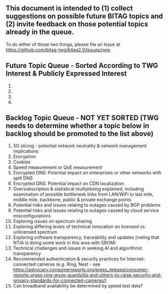 ## This document is intended to (1) collect suggestions on possible future BITAG topics and (2) invite feedback on those potential topics already in the queue. 

To do either of those two things, please file an Issue at https://github.com/bitag-twg/bitag2.0/issues/new. 

## Future Topic Queue - Sorted According to TWG Interest & Publicly Expressed Interest

1. 
2. 
3. 
4. 

## Backlog Topic Queue - NOT YET SORTED (TWG needs to determine whether a topic below in backlog should be promoted to the list above)

1. 5G slicing - potential network neutrality & network management implications
2. Encryption 
3. Cookies
4. Speed measurement or QoE measurement
5. Encrypted DNS: Potential impact on enterprises or other networks with split DNS
6. Encrypted DNS: Potential impact on CDN localization
7. Oversubscription & statistical multiplexing explained, including examination of possible bottlenexk links from LAN/WiFi to
last mile, middle mile, backbone, public & private exchange points
8. Potential risks and issues relating to outages caused by BGP problems
9. Potential risks and issues relating to outages caused by cloud service misconfigurations
10. Exploring issues on spectrum sharing
11. Exploring differing levels of technical innovation on licensed vs. unlicensed spectrum
12. Exploring software transparency, traceability and updates (noting that NTIA is doing some work in this area with SBOM)
13. Technical challenges and issues in seeking AI and algorithmic transparency 
14. Recommended authentication & security practices for Internet-connected cameras (e.g. Ring, Nest - see https://advocacy.consumerreports.org/press_release/consumer-reports-urges-ring-wyze-guardzilla-and-others-to-raise-security-and-privacy-standards-for-connected-cameras/)
15. Can broadband availability be determined by speed test data?

